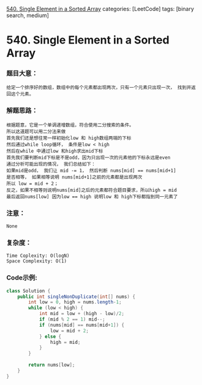 [540. Single Element in a Sorted Array](https://leetcode.com/problems/single-element-in-a-sorted-array/)
categories: [LeetCode]
tags: [binary search, medium] 
# <span id="540">540. Single Element in a Sorted Array</span>
### 题目大意：
    给定一个排序好的数组，数组中的每个元素都出现两次，只有一个元素只出现一次， 找到并返回这个元素。
### 解题思路：
    根据题意，它是一个单调递增数组，符合使用二分搜索的条件。
    所以这道题可以用二分法来做
    首先我们还是想往常一样初始化low 和 high数组两端的下标
    然后通过while loop循环， 条件是low < high
    然后在while 中通过low 和high求出mid下标
    首先我们要判断mid下标是不是odd，因为只出现一次的元素他的下标永远是even
    通过分析可能出现的情况， 我们总结如下：
    如果mid是odd， 我们让 mid -= 1， 然后判断 nums[mid] == nums[mid+1]
    是否相等， 如果相等说明 nums[mid+1]之前的元素都是出现两次
    所以 low = mid + 2；
    反之，如果不相等则说明nums[mid]之后的元素都符合题目要求，所以high = mid
    最后返回nums[low] 因为low == high 说明low 和 high下标都指到同一元素了
### 注意：
    None
### 复杂度：
    Time Coplexity: O(logN)
    Space Complexity: O(1)
### Code示例:
```Java
class Solution {
    public int singleNonDuplicate(int[] nums) {
        int low = 0, high = nums.length-1;
        while (low < high) {
            int mid = low + (high - low)/2;
            if (mid % 2 == 1) mid--;
            if (nums[mid] == nums[mid+1]) {
                low = mid + 2;
            } else {
                high = mid;
            }
        }
        
        return nums[low];
    }
}
```
